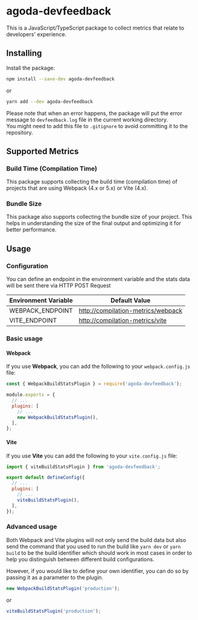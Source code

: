 # agoda-devfeedback

This is a JavaScript/TypeScript package to collect metrics that relate to developers' experience.

## Installing

Install the package:

```bash
npm install --save-dev agoda-devfeedback
```

or

```bash
yarn add --dev agoda-devfeedback
```

Please note that when an error happens, the package will put the error message to `devfeedback.log` file in the current working directory.  
You might need to add this file to `.gitignore` to avoid committing it to the repository.

## Supported Metrics

### Build Time (Compilation Time)

This package supports collecting the build time (compilation time) of projects that are using Webpack (4.x or 5.x) or Vite (4.x).  

### Bundle Size

This package also supports collecting the bundle size of your project. This helps in understanding the size of the final output and optimizing it for better performance.

## Usage

### Configuration

You can define an endpoint in the environment variable and the stats data will be sent there via HTTP POST Request

| Environment Variable | Default Value                        |
| -------------------- | ------------------------------------ |
| WEBPACK_ENDPOINT     | <http://compilation-metrics/webpack> |
| VITE_ENDPOINT        | <http://compilation-metrics/vite>    |

### Basic usage

#### Webpack

If you use **Webpack**, you can add the following to your `webpack.config.js` file:

```javascript
const { WebpackBuildStatsPlugin } = require('agoda-devfeedback');

module.exports = {
  // ...
  plugins: [
    // ...
    new WebpackBuildStatsPlugin(),
  ],
};
```

#### Vite

If you use **Vite** you can add the following to your `vite.config.js` file:

```javascript
import { viteBuildStatsPlugin } from 'agoda-devfeedback';

export default defineConfig({
  // ...
  plugins: [
    // ...
    viteBuildStatsPlugin(),
  ],
});
```

### Advanced usage

Both Webpack and Vite plugins will not only send the build data but also send the command that you used to run the build like `yarn dev` or `yarn build` to be the build identifier which should work in most cases in order to help you distinguish between different build configurations.

However, if you would like to define your own identifier, you can do so by passing it as a parameter to the plugin.

```javascript
new WebpackBuildStatsPlugin('production');
```

or

```javascript
viteBuildStatsPlugin('production');
```
